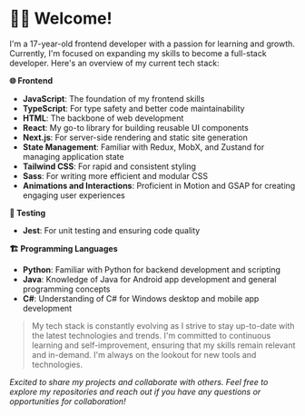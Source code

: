 # 🧑‍💻 Welcome!
I'm a 17-year-old frontend developer with a passion for learning and growth. Currently, I'm focused on expanding my skills to become a full-stack developer. Here's an overview of my current tech stack:

**🌐 Frontend**
-   **JavaScript**: The foundation of my frontend skills
-   **TypeScript**: For type safety and better code maintainability
-   **HTML**: The backbone of web development
-   **React**: My go-to library for building reusable UI components
-   **Next.js**: For server-side rendering and static site generation
-   **State Management**: Familiar with Redux, MobX, and Zustand for managing application state
-   **Tailwind CSS**: For rapid and consistent styling
-   **Sass**: For writing more efficient and modular CSS
-   **Animations and Interactions**: Proficient in Motion and GSAP for creating engaging user experiences
 
**🔧 Testing**
-   **Jest**: For unit testing and ensuring code quality

**🏗️ Programming Languages**
-   **Python**: Familiar with Python for backend development and scripting
-   **Java**: Knowledge of Java for Android app development and general programming concepts
-   **C#**: Understanding of C# for Windows desktop and mobile app development
 
> My tech stack is constantly evolving as I strive to stay up-to-date with the latest technologies and trends. I'm committed to continuous learning and self-improvement, ensuring that my skills remain relevant and in-demand. I'm always on the lookout for new tools and technologies.

*Excited to share my projects and collaborate with others. Feel free to explore my repositories and reach out if you have any questions or opportunities for collaboration!*
